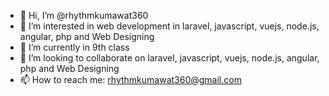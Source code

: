 - 👋 Hi, I’m @rhythmkumawat360
- 👀 I’m interested in web development in laravel, javascript, vuejs, node.js, angular, php and Web Designing
- 🌱 I’m currently in 9th class
- 💞️ I’m looking to collaborate on laravel, javascript, vuejs, node.js, angular, php and Web Designing
- 📫 How to reach me: rhythmkumawat360@gmail.com

<!---
rhythmkumawat360/rhythmkumawat360 is a ✨ special ✨ repository because its `README.md` (this file) appears on your GitHub profile.
You can click the Preview link to take a look at your changes.
--->
